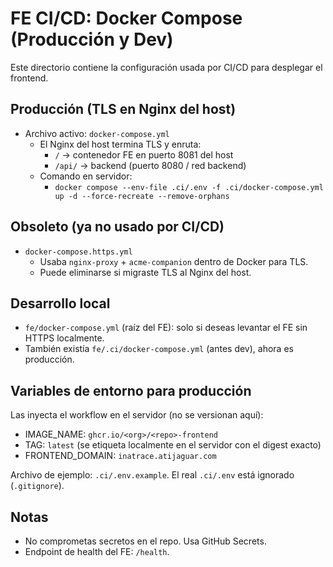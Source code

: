 # FE CI/CD: Docker Compose (Producción y Dev)

Este directorio contiene la configuración usada por CI/CD para desplegar el frontend.

## Producción (TLS en Nginx del host)
- Archivo activo: `docker-compose.yml`
  - El Nginx del host termina TLS y enruta:
    - `/` -> contenedor FE en puerto 8081 del host
    - `/api/` -> backend (puerto 8080 / red backend)
  - Comando en servidor:
    - `docker compose --env-file .ci/.env -f .ci/docker-compose.yml up -d --force-recreate --remove-orphans`

## Obsoleto (ya no usado por CI/CD)
- `docker-compose.https.yml`
  - Usaba `nginx-proxy` + `acme-companion` dentro de Docker para TLS.
  - Puede eliminarse si migraste TLS al Nginx del host.

## Desarrollo local
- `fe/docker-compose.yml` (raíz del FE): solo si deseas levantar el FE sin HTTPS localmente.
- También existía `fe/.ci/docker-compose.yml` (antes dev), ahora es producción.

## Variables de entorno para producción
Las inyecta el workflow en el servidor (no se versionan aquí):
- IMAGE_NAME: `ghcr.io/<org>/<repo>-frontend`
- TAG: `latest` (se etiqueta localmente en el servidor con el digest exacto)
- FRONTEND_DOMAIN: `inatrace.atijaguar.com`

Archivo de ejemplo: `.ci/.env.example`. El real `.ci/.env` está ignorado (`.gitignore`).

## Notas
- No comprometas secretos en el repo. Usa GitHub Secrets.
- Endpoint de health del FE: `/health`.
